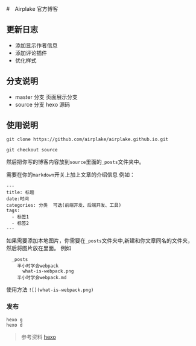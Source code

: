 #　Airplake 官方博客

## 更新日志

* 添加显示作者信息
* 添加评论插件
* 优化样式



## 分支说明

* master 分支 页面展示分支
* source 分支 hexo 源码


## 使用说明

    git clone https://github.com/airplake/airplake.github.io.git

    git checkout source

然后把你写的博客内容放到`source`里面的`_posts`文件夹中。

需要在你的`markdown`开关上加上文章的介绍信息
例如：

    ---
    title: 标题
    date:时间
    categories: 分类  可选(前端开发、后端开发、工具)
    tags:    
      - 标签1
      - 标签2
    ---


如果需要添加本地图片，你需要在`_posts`文件夹中,新建和你文章同名的文件夹，然后将图片放在里面。
例如

      _posts  
        半小时学会webpack
          what-is-webpack.png
        半小时学会webpack.md

使用方法 `![](what-is-webpack.png)`


### 发布

    hexo g
    hexo d

>参考资料
>[hexo](https://hexo.io/)

